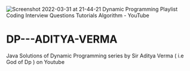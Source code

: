 ![Screenshot 2022-03-31 at 21-44-21 Dynamic Programming Playlist Coding Interview Questions Tutorials Algorithm - YouTube](https://user-images.githubusercontent.com/85099922/161101840-e13ee23e-8b83-42b9-a995-5ae9f8744b7c.png)
# DP---ADITYA-VERMA
Java Solutions of Dynamic Programming series by Sir Aditya Verma ( i.e God of Dp ) on Youtube 
